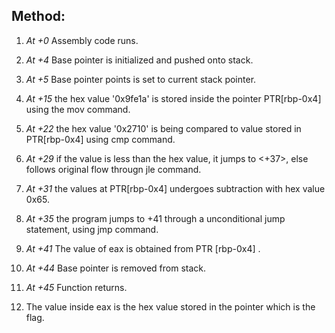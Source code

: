 ## Method:
1) *At +0* Assembly code runs.
2) *At +4* Base pointer is initialized and pushed onto stack.
3) *At +5* Base pointer points is set to current stack pointer.
4) *At +15* the hex value '0x9fe1a' is stored inside the pointer PTR[rbp-0x4] using the mov command.
5) *At +22* the hex value '0x2710' is being compared to value stored in PTR[rbp-0x4] using cmp command.
6) *At +29* if the value is less than the hex value, it jumps to <+37>, else follows original flow througn jle command. 
7) *At +31* the values at PTR[rbp-0x4] undergoes subtraction with hex value 0x65.
8) *At +35* the program jumps to +41 through a unconditional jump statement, using jmp command.
9) *At +41* The value of eax is obtained from PTR [rbp-0x4] .

10) *At +44* Base pointer is removed from stack.
11) *At +45* Function returns.

12) The value inside eax is the hex value stored in the pointer which is the flag.
